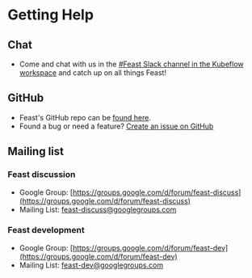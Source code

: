 # Getting Help

## Chat

* Come and chat with us in the [\#Feast Slack channel in the Kubeflow workspace](https://join.slack.com/t/kubeflow/shared_invite/enQtNDg5MTM4NTQyNjczLTdkNTVhMjg1ZTExOWI0N2QyYTQ2MTIzNTJjMWRiOTFjOGRlZWEzODc1NzMwNTMwM2EzNjY1MTFhODczNjk4MTk) and catch up on all things Feast!

## GitHub

* Feast's GitHub repo can be [found here](https://github.com/gojek/feast/).
* Found a bug or need a feature? [Create an issue on GitHub](https://github.com/gojek/feast/issues/new)

## Mailing list

### Feast discussion

* Google Group: [https://groups.google.com/d/forum/feast-discuss](https://groups.google.com/d/forum/feast-discuss)
* Mailing List: [feast-discuss@googlegroups.com](mailto:feast-discuss@googlegroups.com)

### Feast development

* Google Group: [https://groups.google.com/d/forum/feast-dev](https://groups.google.com/d/forum/feast-dev)
* Mailing List: [feast-dev@googlegroups.com](mailto:feast-dev@googlegroups.com)

